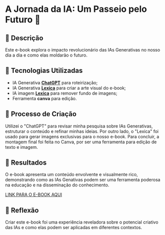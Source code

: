 # A Jornada da IA: Um Passeio pelo Futuro 🌌

## 📒 Descrição
Este e-book explora o impacto revolucionário das IAs Generativas no nosso dia a dia e como elas moldarão o futuro.

## 🤖 Tecnologias Utilizadas
- IA Generativa **[ChatGPT](https://chat.openai.com)** para roteirização;
- IA Generativa **[Lexica](https://lexica.art/)** para criar a arte visual do e-book;
- IA imagem **[Lexica]([https://lexica.art/](https://www.remove.bg/pt-br))** para remover fundo de imagens;
- Ferramenta **canva** para edição.

## 🧐 Processo de Criação
Utilizei o "ChatGPT" para revisar minha pesquisa sobre IAs Generativas, estruturar o conteúdo e refinar minhas ideias. Por outro lado, o "Lexica" foi usado para gerar imagens exclusivas para o nosso e-book. Para concluir, a montagem final foi feita no Canva, por ser uma ferramenta  para edição de texto e imagem.

## 🚀 Resultados
O e-book apresenta um conteúdo envolvente e visualmente rico, demonstrando como as IAs Genativas podem ser uma ferramenta poderosa na educação e na disseminação do conhecimento.

[LINK PARA O E-BOOK AQUI](https://www.canva.com/design/DAGH4cOJu4I/0lxHEn7mBQoiPp7iQKAgyQ/view?utm_content=DAGH4cOJu4I&utm_campaign=designshare&utm_medium=link&utm_source=editor)

## 💭 Reflexão
Criar este e-book foi uma experiência reveladora sobre o potencial criativo das IAs e como elas podem ser aplicadas em diferentes contextos.
